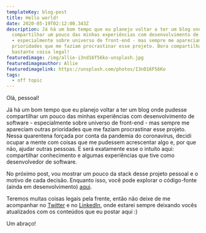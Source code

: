 ```yaml
---
templateKey: blog-post
title: Hello world!
date: 2020-05-19T02:12:00.343Z
description: Já há um bom tempo que eu planejo voltar a ter um blog onde pudesse
  compartilhar um pouco das minhas experiências com desenvolvimento de software
  - especialmente sobre universo de front-end - mas sempre me apareciam outras
  prioridades que me faziam procrastinar esse projeto. Bora compartilhar
  bastante coisa legal!
featuredimage: /img/allie-i3nd16f56ko-unsplash.jpg
featuredimageauthor: Allie
featuredimagelink: https://unsplash.com/photos/I3nD16F56Ko
tags:
  - off topic
---
```

Olá, pessoal!

Já há um bom tempo que eu planejo voltar a ter um blog onde pudesse compartilhar um pouco das minhas experiências com desenvolvimento de software - especialmente sobre universo de front-end - mas sempre me apareciam outras prioridades que me faziam procrastinar esse projeto. Nessa quarentena forçada por conta da pandemia do coronavírus, decidi ocupar a mente com coisas que me pudessem acrescentar algo e, por que não, ajudar outras pessoas. E será exatamente esse o intuito aqui: compartilhar conhecimento e algumas experiências que tive como desenvolvedor de software.

No próximo post, vou mostrar um pouco da stack desse projeto pessoal e o motivo de cada decisão. Enquanto isso, você pode explorar o código-fonte (ainda em desenvolvimento) [aqui](https://github.com/samwx/samuel-martins-v2).

Teremos muitas coisas legais pela frente, então não deixe de me acompanhar no [Twitter](https://twitter.com/samwew) e no [LinkedIn](https://www.linkedin.com/in/samwx/), onde estarei sempre deixando vocês atualizados com os conteúdos que eu postar aqui :)

Um abraço!